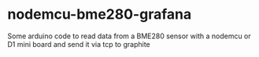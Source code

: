 # nodemcu-bme280-grafana
Some arduino code to read data from a BME280 sensor with a nodemcu or D1 mini board and send it via tcp to graphite
